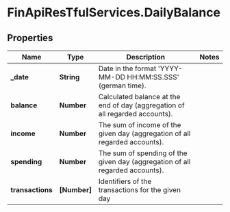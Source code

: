 # FinApiResTfulServices.DailyBalance

## Properties
Name | Type | Description | Notes
------------ | ------------- | ------------- | -------------
**_date** | **String** | Date in the format 'YYYY-MM-DD HH:MM:SS.SSS' (german time). | 
**balance** | **Number** | Calculated balance at the end of day (aggregation of all regarded accounts). | 
**income** | **Number** | The sum of income of the given day (aggregation of all regarded accounts). | 
**spending** | **Number** | The sum of spending of the given day (aggregation of all regarded accounts). | 
**transactions** | **[Number]** | Identifiers of the transactions for the given day | 



